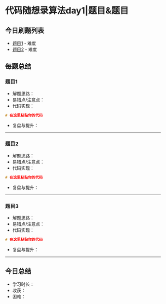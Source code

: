 # 代码随想录算法day1|题目&题目
## 今日刷题列表
- [题目1](链接) - 难度
- [题目2](链接) - 难度

## 每题总结

### 题目1
- 解题思路：
- 易错点/注意点：
- 代码实现：

```cpp
# 在这里粘贴你的代码
```

- 复盘与提升：

---

### 题目2
- 解题思路：
- 易错点/注意点：
- 代码实现：

```cpp
# 在这里粘贴你的代码
```

- 复盘与提升：

---

### 题目3
- 解题思路：
- 易错点/注意点：
- 代码实现：

```cpp
# 在这里粘贴你的代码
```

- 复盘与提升：

---

## 今日总结
- 学习时长：
- 收获：
- 困难：
